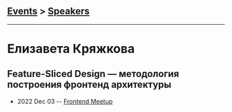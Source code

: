 ## [Events](../README.md) > [Speakers](../speakers.md)
---

# Елизавета Кряжкова

## Feature-Sliced Design — методология построения фронтенд архитектуры
- 2022 Dec 03 -- [Frontend Meetup](https://youtu.be/M7M5eaWB7kM?t=7319)    
